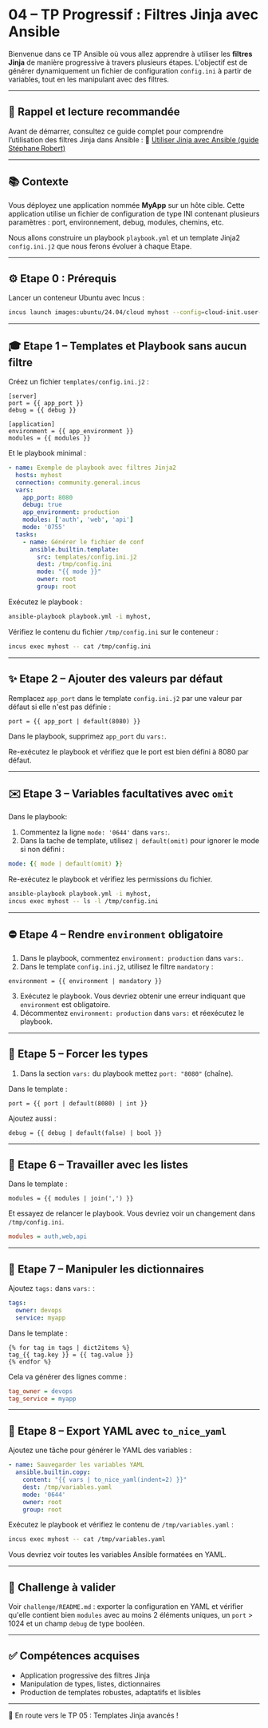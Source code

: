 # 04 – TP Progressif : Filtres Jinja avec Ansible

Bienvenue dans ce TP Ansible où vous allez apprendre à utiliser les **filtres
Jinja** de manière progressive à travers plusieurs étapes. L'objectif est de
générer dynamiquement un fichier de configuration `config.ini` à partir de
variables, tout en les manipulant avec des filtres.

---

## 🧠 Rappel et lecture recommandée

Avant de démarrer, consultez ce guide complet pour comprendre l’utilisation des
filtres Jinja dans Ansible : 🔗 [Utiliser Jinja avec Ansible (guide
Stéphane Robert)](https://blog.stephane-robert.info/docs/infra-as-code/gestion-de-configuration/ansible/filtres-jinja/)

---

## 📚 Contexte

Vous déployez une application nommée **MyApp** sur un hôte cible. Cette
application utilise un fichier de configuration de type INI contenant plusieurs
paramètres : port, environnement, debug, modules, chemins, etc.

Nous allons construire un playbook `playbook.yml` et un template Jinja2
`config.ini.j2` que nous ferons évoluer à chaque Etape.

---

## ⚙️ Etape 0 : Prérequis

Lancer un conteneur Ubuntu avec Incus :

```bash
incus launch images:ubuntu/24.04/cloud myhost --config=cloud-init.user-data="$(cat ../cloud-config.yaml)"
```

---

## 🎓 Etape 1 – Templates et Playbook sans aucun filtre

Créez un fichier `templates/config.ini.j2` :

```jinja
[server]
port = {{ app_port }}
debug = {{ debug }}

[application]
environment = {{ app_environment }}
modules = {{ modules }}
```

Et le playbook minimal :

```yaml
- name: Exemple de playbook avec filtres Jinja2
  hosts: myhost
  connection: community.general.incus
  vars:
    app_port: 8080
    debug: true
    app_environment: production
    modules: ['auth', 'web', 'api']
    mode: '0755'
  tasks:
    - name: Générer le fichier de conf
      ansible.builtin.template:
        src: templates/config.ini.j2
        dest: /tmp/config.ini
        mode: "{{ mode }}"
        owner: root
        group: root
```

Exécutez le playbook :

```bash
ansible-playbook playbook.yml -i myhost,
```

Vérifiez le contenu du fichier `/tmp/config.ini` sur le conteneur :

```bash
incus exec myhost -- cat /tmp/config.ini
```

---

## ✨ Etape 2 – Ajouter des valeurs par défaut

Remplacez `app_port` dans le template `config.ini.j2` par une valeur par défaut
si elle n'est pas définie :

```jinja
port = {{ app_port | default(8080) }}
```

Dans le playbook, supprimez `app_port` du `vars:`.

Re-exécutez le playbook et vérifiez que le port est bien défini à 8080 par
défaut.

---

## ✉️ Etape 3 – Variables facultatives avec `omit`

Dans le playbook:

1. Commentez la ligne `mode: '0644'` dans `vars:`.
2. Dans la tache de template, utilisez `| default(omit)` pour ignorer le mode si
   non défini :

  ```yaml
  mode: {{ mode | default(omit) }}
  ```

Re-exécutez le playbook et vérifiez les permissions du fichier.

```bash
ansible-playbook playbook.yml -i myhost,
incus exec myhost -- ls -l /tmp/config.ini
```

---

## ⛔️ Etape 4 – Rendre `environment` obligatoire

1. Dans le playbook, commentez `environment: production` dans `vars:`.
2. Dans le template `config.ini.j2`, utilisez le filtre `mandatory` :

  ```jinja
  environment = {{ environment | mandatory }}
  ```

3. Exécutez le playbook. Vous devriez obtenir une erreur indiquant que
   `environment` est obligatoire.
4. Décommentez `environment: production` dans `vars:` et réexécutez le playbook.

---

## 🔄 Etape 5 – Forcer les types

1. Dans la section `vars:` du playbook mettez `port: "8080"` (chaîne).

Dans le template :

```jinja
port = {{ port | default(8080) | int }}
```

Ajoutez aussi :

```jinja
debug = {{ debug | default(false) | bool }}
```

---

## 📃 Etape 6 – Travailler avec les listes

Dans le template :

```jinja
modules = {{ modules | join(',') }}
```

Et essayez de relancer le playbook. Vous devriez voir un changement dans
`/tmp/config.ini`.

```ini
modules = auth,web,api
```

---

## 🔑 Etape 7 – Manipuler les dictionnaires

Ajoutez `tags:` dans `vars:` :

```yaml
tags:
  owner: devops
  service: myapp
```

Dans le template :

```jinja
{% for tag in tags | dict2items %}
tag_{{ tag.key }} = {{ tag.value }}
{% endfor %}
```

Cela va générer des lignes comme :

```ini
tag_owner = devops
tag_service = myapp
```

---

## 🔢 Etape 8 – Export YAML avec `to_nice_yaml`

Ajoutez une tâche pour générer le YAML des variables :

```yaml
- name: Sauvegarder les variables YAML
  ansible.builtin.copy:
    content: "{{ vars | to_nice_yaml(indent=2) }}"
    dest: /tmp/variables.yaml
    mode: '0644'
    owner: root
    group: root
```

Exécutez le playbook et vérifiez le contenu de `/tmp/variables.yaml` :

```bash
incus exec myhost -- cat /tmp/variables.yaml
```

Vous devriez voir toutes les variables Ansible formatées en YAML.

---

## 🧪 Challenge à valider

Voir `challenge/README.md` : exporter la configuration en YAML et vérifier
qu'elle contient bien `modules` avec au moins 2 éléments uniques, un `port` >
1024 et un champ `debug` de type booléen.

---

## ✅ Compétences acquises

* Application progressive des filtres Jinja
* Manipulation de types, listes, dictionnaires
* Production de templates robustes, adaptatifs et lisibles

---

🚀 En route vers le TP 05 : Templates Jinja avancés !

